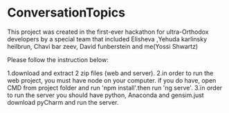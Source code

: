 # ConversationTopics
This project was created in the first-ever hackathon for ultra-Orthodox developers by a special team that included ‫Yehuda karlinsky, ‫Elisheva heilbrun, Chavi bar zeev, David funberstein  and me(Yossi Shwartz)

Please follow the instruction below: 

1.download and extract 2 zip files (web and server).
2.in order to run the web project, you must have node on your computer. if you do have, open CMD from project folder and run 'npm install'.then run 'ng serve'.
3.ïn order to run the server you should have python, Anaconda and gensim.just download pyCharm and run the server.
